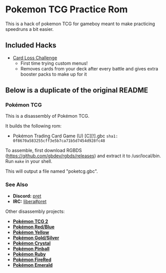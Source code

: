 # Pokemon TCG Practice Rom
This is a hack of pokemon TCG for gameboy meant to make practicing speedruns a bit easier.


## Included Hacks

* [Card Loss Challenge](https://github.com/anmart/poketcg-hacks/tree/patch_CardLossChallenge)
  * First time trying custom menus!
  * Removes cards from your deck after every battle and gives extra booster packs to make up for it


## Below is a duplicate of the original README

### Pokémon TCG

This is a disassembly of Pokémon TCG.

It builds the following rom:

- Pokémon Trading Card Game (U) [C][!].gbc `sha1: 0f8670a583255cff3e5b7ca71b5d7454d928fc48`

To assemble, first download RGBDS (https://github.com/gbdev/rgbds/releases) and extract it to /usr/local/bin.
Run `make` in your shell.

This will output a file named "poketcg.gbc".


### See Also
- **Discord:** [pret][discord]
- **IRC:** [libera#pret][irc]

Other disassembly projects:

- [**Pokémon TCG 2**][poketcg2]
- [**Pokémon Red/Blue**][pokered]
- [**Pokémon Yellow**][pokeyellow]
- [**Pokémon Gold/Silver**][pokegold]
- [**Pokémon Crystal**][pokecrystal]
- [**Pokémon Pinball**][pokepinball]
- [**Pokémon Ruby**][pokeruby]
- [**Pokémon FireRed**][pokefirered]
- [**Pokémon Emerald**][pokeemerald]

[poketcg2]: https://github.com/pret/poketcg2
[pokered]: https://github.com/pret/pokered
[pokeyellow]: https://github.com/pret/pokeyellow
[pokegold]: https://github.com/pret/pokegold
[pokecrystal]: https://github.com/pret/pokecrystal
[pokepinball]: https://github.com/pret/pokepinball
[pokeruby]: https://github.com/pret/pokeruby
[pokefirered]: https://github.com/pret/pokefirered
[pokeemerald]: https://github.com/pret/pokeemerald
[discord]: https://discord.gg/d5dubZ3
[irc]: https://web.libera.chat/?#pret
